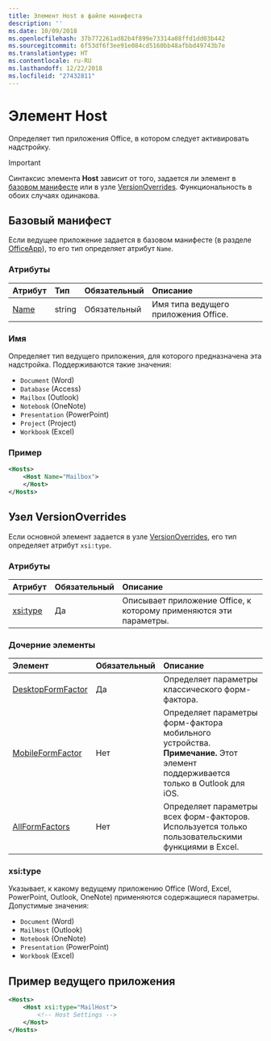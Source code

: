 ```yaml
---
title: Элемент Host в файле манифеста
description: ''
ms.date: 10/09/2018
ms.openlocfilehash: 37b772261ad82b4f899e73314a08ffd1dd03b442
ms.sourcegitcommit: 6f53df6f3ee91e084cd5160bb48afbbd49743b7e
ms.translationtype: HT
ms.contentlocale: ru-RU
ms.lasthandoff: 12/22/2018
ms.locfileid: "27432811"
---
```

# <a name="host-element"></a>Элемент Host

Определяет тип приложения Office, в котором следует активировать надстройку.

> [!IMPORTANT] 
> Синтаксис элемента **Host** зависит от того, задается ли элемент в [базовом манифесте](#basic-manifest) или в узле [VersionOverrides](#versionoverrides-node). Функциональность в обоих случаях одинакова.  

## <a name="basic-manifest"></a>Базовый манифест

Если ведущее приложение задается в базовом манифесте (в разделе [OfficeApp](officeapp.md)), то его тип определяет атрибут `Name`.   

### <a name="attributes"></a>Атрибуты

| Атрибут     | Тип   | Обязательный | Описание                                      |
|:--------------|:-------|:---------|:-------------------------------------------------|
| [Name](#name) | string | Обязательный | Имя типа ведущего приложения Office. |

### <a name="name"></a>Имя
Определяет тип ведущего приложения, для которого предназначена эта надстройка. Поддерживаются такие значения:

- `Document` (Word)
- `Database` (Access)
- `Mailbox` (Outlook)
- `Notebook` (OneNote)
- `Presentation` (PowerPoint)
- `Project` (Project)
- `Workbook` (Excel)

### <a name="example"></a>Пример
```xml
<Hosts>
    <Host Name="Mailbox">
    </Host>
</Hosts>
```

## <a name="versionoverrides-node"></a>Узел VersionOverrides
Если основной элемент задается в узле [VersionOverrides](versionoverrides.md), его тип определяет атрибут `xsi:type`. 

### <a name="attributes"></a>Атрибуты

|  Атрибут  |  Обязательный  |  Описание  |
|:-----|:-----|:-----|
|  [xsi:type](#xsitype)  |  Да  | Описывает приложение Office, к которому применяются эти параметры.|

### <a name="child-elements"></a>Дочерние элементы

|  Элемент |  Обязательный  |  Описание  |
|:-----|:-----|:-----|
|  [DesktopFormFactor](desktopformfactor.md)    |  Да   |  Определяет параметры классического форм-фактора. |
|  [MobileFormFactor](mobileformfactor.md)    |  Нет   |  Определяет параметры форм-фактора мобильного устройства. **Примечание.** Этот элемент поддерживается только в Outlook для iOS. |
|  [AllFormFactors](allformfactors.md)    |  Нет   |  Определяет параметры всех форм-факторов. Используется только пользовательскими функциями в Excel. |

### <a name="xsitype"></a>xsi:type

Указывает, к какому ведущему приложению Office (Word, Excel, PowerPoint, Outlook, OneNote) применяются содержащиеся параметры. Допустимые значения:

- `Document` (Word)
- `MailHost` (Outlook)    
- `Notebook` (OneNote)
- `Presentation` (PowerPoint)
- `Workbook` (Excel)

## <a name="host-example"></a>Пример ведущего приложения 
```xml
<Hosts>
    <Host xsi:type="MailHost">
        <!-- Host Settings -->
    </Host>
</Hosts>
```
